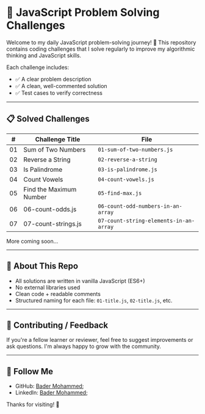 # 🧠 JavaScript Problem Solving Challenges

Welcome to my daily JavaScript problem-solving journey! 🚀
This repository contains coding challenges that I solve
regularly to improve my algorithmic thinking and JavaScript skills.

Each challenge includes:

* ✅ A clear problem description
* ✅ A clean, well-commented solution
* ✅ Test cases to verify correctness

---

## 📋 Solved Challenges

| #  | Challenge Title              | File                                      |
| -- | ---------------------------- | ----------------------------------------- |
| 01 | Sum of Two Numbers           | `01-sum-of-two-numbers.js`                |
| 02 | Reverse a String             | `02-reverse-a-string`                     |
| 03 | Is Palindrome                | `03-is-palindrome.js`                     |
| 04 | Count Vowels                 | `04-count-vowels.js`                      |
| 05 | Find the Maximum Number      | `05-find-max.js`                          |
| 06 | 06-count-odds.js             | `06-count-odd-numbers-in-an-array`        |
| 07 | 07-count-strings.js          | `07-count-string-elements-in-an-array`    |

More coming soon...

---

## 📌 About This Repo

* All solutions are written in vanilla JavaScript (ES6+)
* No external libraries used
* Clean code + readable comments
* Structured naming for each file: `01-title.js`, `02-title.js`, etc.

---

## 🤝 Contributing / Feedback

If you're a fellow learner or reviewer, feel free to suggest
improvements or ask questions. I'm always happy to grow with the community.

---

## 🔗 Follow Me

* GitHub: [Bader Mohammed](https://github.com/Bader917);
* LinkedIn: [Bader Mohammed](https://www.linkedin.com/in/bader917/);

Thanks for visiting! 🙌
